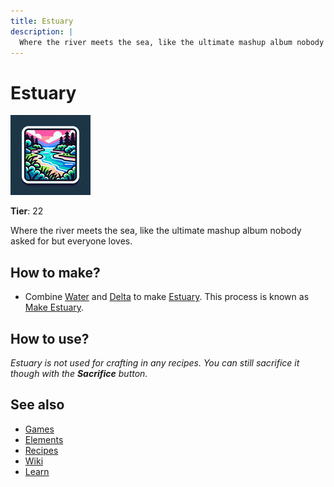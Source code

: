 ```yaml
---
title: Estuary
description: |
  Where the river meets the sea, like the ultimate mashup album nobody asked for but everyone loves.
---
```

# Estuary

![](../images/item.estuary.png)

**Tier**: 22

Where the river meets the sea, like the ultimate mashup album nobody asked for but everyone loves.

## How to make?

* Combine [Water](/wiki/elements/water) and [Delta](/wiki/elements/delta) to make [Estuary](/wiki/elements/estuary). This process is known as [Make Estuary](/wiki/recipes/make-estuary).

## How to use?

_Estuary is not used for crafting in any recipes. You can still sacrifice it though with the **Sacrifice** button._

## See also

* [Games](/wiki/games)
* [Elements](/wiki/elements)
* [Recipes](/wiki/recipes)
* [Wiki](/wiki/index)
* [Learn](/learn/index)